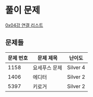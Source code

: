 # 풀이 문제

[0x04강 연결 리스트](https://www.acmicpc.net/workbook/view/7308)

## 문제들

| 문제 번호 | 문제 제목     | 난이도   |
| --------- | ------------- | -------- |
| 1158      | 요세푸스 문제 | Silver 4 |
| 1406      | 에디터        | Silver 2 |
| 5397      | 키로거        | Silver 2 |
